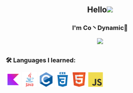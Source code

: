 <div align="center" font-size="48px"><h2>
  <strong>Hello</strong><img src="https://i0.hdslb.com/bfs/garb/item/522cfc3b4ace5ec899909e4de28fd9b3b0b22059.png@48w_48h.webp"></img>
</h2></div>
<div align="center"><h3>
  <strong>I'm Co丶Dynamic🥰</strong>
</h3></div>
<div align="center">
  <img src="http://github-readme-streak-stats.herokuapp.com?user=contionability&theme=light&background=FFFFFF"></img>
</div>
<h2></h2>
<h3>🛠&nbsp;Languages I learned:</h3>
<div>
  <img src="https://github.com/devicons/devicon/blob/master/icons/kotlin/kotlin-original.svg" title="Git" **alt="Git" width="40" height="40"/>
  <img src="https://github.com/devicons/devicon/blob/master/icons/java/java-original-wordmark.svg" title="Java" alt="Java" width="40" height="40"/>
  <img src="https://github.com/devicons/devicon/blob/master/icons/c/c-original.svg" title="Git" **alt="Git" width="40" height="40"/>
  <img src="https://github.com/devicons/devicon/blob/master/icons/css3/css3-plain-wordmark.svg"  title="CSS3" alt="CSS" width="40" height="40"/>
  <img src="https://github.com/devicons/devicon/blob/master/icons/html5/html5-original.svg" title="HTML5" alt="HTML" width="40" height="40"/>
  <img src="https://github.com/devicons/devicon/blob/master/icons/javascript/javascript-original.svg" title="JavaScript" alt="JavaScript" width="40" height="40"/>
</div>
